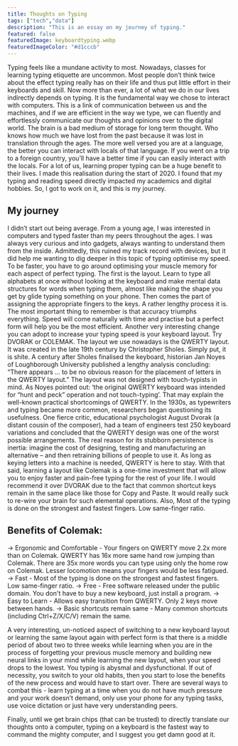 ```yaml
---
title: Thoughts on Typing
tags: ["tech","data"]
description: "This is an essay on my journey of typing."
featured: false
featuredImage: keyboardtyping.webp
featuredImageColor: "#d1cccb"
---
```


Typing feels like a mundane activity to most. Nowadays, classes for learning typing etiquette are uncommon. Most people don’t think twice about the effect typing really has on their life and thus put little effort in their keyboards and skill.
Now more than ever, a lot of what we do in our lives indirectly depends on typing. It is the fundamental way we chose to interact with computers. This is a link of communication between us and the machines, and if we are efficient in the way we type, we can fluently and effortlessly communicate our thoughts and opinions over to the digital world.
The brain is a bad medium of storage for long term thought. Who knows how much we have lost from the past because it was lost in translation through the ages.
The more well versed you are at a language, the better you can interact with locals of that language. If you went on a trip to a foreign country, you’ll have a better time if you can easily interact with the locals. For a lot of us, learning proper typing can be a huge benefit to their lives. I made this realisation during the start of 2020. I found that my typing and reading speed directly impacted my academics and digital hobbies. So, I got to work on it, and this is my journey.

## My journey

I didn’t start out being average. From a young age, I was interested in computers and typed faster than my peers throughout the ages. I was always very curious and into gadgets, always wanting to understand them from the inside. Admittedly, this ruined my track record with devices, but it did help me wanting to dig deeper in this topic of typing optimise my speed.
To be faster, you have to go around optimising your muscle memory for each aspect of perfect typing. The first is the layout. Learn to type all alphabets at once without looking at the keyboard and make mental data structures for words when typing them, almost like making the shape you get by glide typing something on your phone. Then comes the part of assigning the appropriate fingers to the keys. A rather lengthy process it is. The most important thing to remember is that accuracy triumphs everything. Speed will come naturally with time and practise but a perfect form will help you be the most efficient.
Another very interesting change you can adopt to increase your typing speed is your keyboard layout. Try DVORAK or COLEMAK. The layout we use nowadays is the QWERTY layout. It was created in the late 19th century by Christopher Sholes. Simply put, it is shite.
<quote>A century after Sholes finalised the keyboard, historian Jan Noyes of Loughborough University published a lengthy analysis concluding: “There appears … to be no obvious reason for the placement of letters in the QWERTY layout.”</quote>
The layout was not designed with touch-typists in mind. As Noyes pointed out: ‘the original QWERTY keyboard was intended for “hunt and peck” operation and not touch-typing’. That may explain the well-known practical shortcomings of QWERTY. In the 1930s, as typewriters and typing became more common, researchers began questioning its usefulness. One fierce critic, educational psychologist August Dvorak (a distant cousin of the composer), had a team of engineers test 250 keyboard variations and concluded that the QWERTY design was one of the worst possible arrangements.
The real reason for its stubborn persistence is inertia: imagine the cost of designing, testing and manufacturing an alternative – and then retraining billions of people to use it. As long as keying letters into a machine is needed, QWERTY is here to stay.
With that said, learning a layout like Colemak is a one-time investment that will allow you to enjoy faster and pain-free typing for the rest of your life. I would recommend it over DVORAK due to the fact that common shortcut keys remain in the same place like those for Copy and Paste. It would really suck to re-wire your brain for such elemental operations. Also, Most of the typing is done on the strongest and fastest fingers. Low same-finger ratio.

## Benefits of Colemak:
→ Ergonomic and Comfortable - Your fingers on QWERTY move 2.2x more than on Colemak. QWERTY has 16x more same hand row jumping than Colemak. There are 35x more words you can type using only the home row on Colemak. Lesser locomotion means your fingers would be less fatigued.
→ Fast - Most of the typing is done on the strongest and fastest fingers. Low same-finger ratio.
→ Free - Free software released under the public domain. You don't have to buy a new keyboard, just install a program.
→ Easy to Learn - Allows easy transition from QWERTY. Only 2 keys move between hands.
→ Basic shortcuts remain same - Many common shortcuts (including Ctrl+Z/X/C/V) remain the same.

A very interesting, un-noticed aspect of switching to a new keyboard layout or learning the same layout again with perfect form is that there is a middle period of about two to three weeks while learning when you are in the process of forgetting your previous muscle memory and building new neural links in your mind while learning the new layout, when your speed drops to the lowest. You typing is abysmal and dysfunctional. If out of necessity, you switch to your old habits, then you start to lose the benefits of the new process and would have to start over. There are several ways to combat this - learn typing at a time when you do not have much pressure and your work doesn’t demand, only use your phone for any typing tasks, use voice dictation or just have very understanding peers.

Finally, until we get brain chips (that can be trusted) to directly translate our thoughts onto a computer, typing on a keyboard is the fastest way to command the mighty computer, and I suggest you get damn good at it.